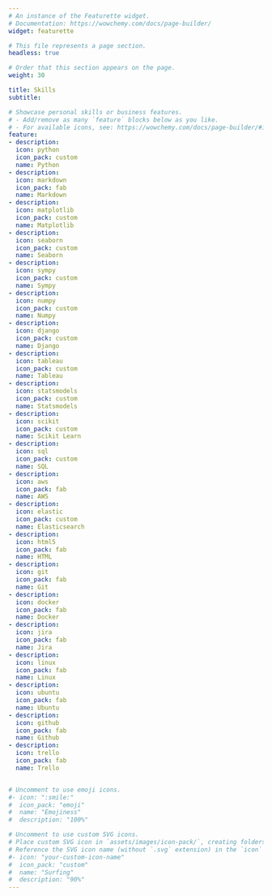```yaml
---
# An instance of the Featurette widget.
# Documentation: https://wowchemy.com/docs/page-builder/
widget: featurette

# This file represents a page section.
headless: true

# Order that this section appears on the page.
weight: 30

title: Skills
subtitle:

# Showcase personal skills or business features.
# - Add/remove as many `feature` blocks below as you like.
# - For available icons, see: https://wowchemy.com/docs/page-builder/#icons
feature:
- description:
  icon: python
  icon_pack: custom
  name: Python
- description:
  icon: markdown
  icon_pack: fab
  name: Markdown
- description:
  icon: matplotlib
  icon_pack: custom
  name: Matplotlib
- description:
  icon: seaborn
  icon_pack: custom
  name: Seaborn
- description:
  icon: sympy
  icon_pack: custom
  name: Sympy
- description:
  icon: numpy
  icon_pack: custom
  name: Numpy
- description:
  icon: django
  icon_pack: custom
  name: Django
- description:
  icon: tableau
  icon_pack: custom
  name: Tableau
- description:
  icon: statsmodels
  icon_pack: custom
  name: Statsmodels
- description:
  icon: scikit
  icon_pack: custom
  name: Scikit Learn
- description:
  icon: sql
  icon_pack: custom
  name: SQL
- description:
  icon: aws
  icon_pack: fab
  name: AWS
- description:
  icon: elastic
  icon_pack: custom
  name: Elasticsearch
- description:
  icon: html5
  icon_pack: fab
  name: HTML
- description:
  icon: git
  icon_pack: fab
  name: Git
- description:
  icon: docker
  icon_pack: fab
  name: Docker
- description:
  icon: jira
  icon_pack: fab
  name: Jira
- description:
  icon: linux
  icon_pack: fab
  name: Linux
- description:
  icon: ubuntu
  icon_pack: fab
  name: Ubuntu
- description:
  icon: github
  icon_pack: fab
  name: Github
- description:
  icon: trello
  icon_pack: fab
  name: Trello


# Uncomment to use emoji icons.
#- icon: ":smile:"
#  icon_pack: "emoji"
#  name: "Emojiness"
#  description: "100%"  

# Uncomment to use custom SVG icons.
# Place custom SVG icon in `assets/images/icon-pack/`, creating folders if necessary.
# Reference the SVG icon name (without `.svg` extension) in the `icon` field.
#- icon: "your-custom-icon-name"
#  icon_pack: "custom"
#  name: "Surfing"
#  description: "90%"
---
```


